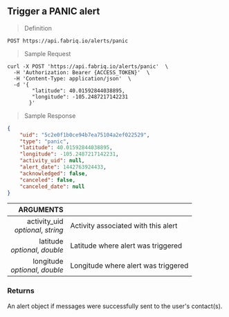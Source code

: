 ## Trigger a PANIC alert

> Definition

```text
POST https://api.fabriq.io/alerts/panic
```

> Sample Request

```shell
curl -X POST 'https://api.fabriq.io/alerts/panic'  \
  -H 'Authorization: Bearer {ACCESS_TOKEN}'  \
  -H 'Content-Type: application/json'  \
  -d '{                                        
        "latitude": 40.01592844038895,                    
        "longitude": -105.2487217142231                  
       }'
```

> Sample Response

```json
{
    "uid": "5c2e0f1b0ce94b7ea75104a2ef022529",
    "type": "panic",
    "latitude": 40.01592844038895,
    "longitude": -105.2487217142231,
    "activity_uid": null,
    "alert_date": 1442763924433,
    "acknowledged": false,
    "canceled": false,
    "canceled_date": null
}
```

ARGUMENTS ||
---------:        | -----------
activity_uid<br>*optional*, *string*  | Activity associated with this alert
latitude<br>*optional*, *double*  | Latitude where alert was triggered
longitude<br>*optional*, *double*  | Longitude where alert was triggered


### Returns
An alert object if messages were successfully sent to the user's contact(s).

